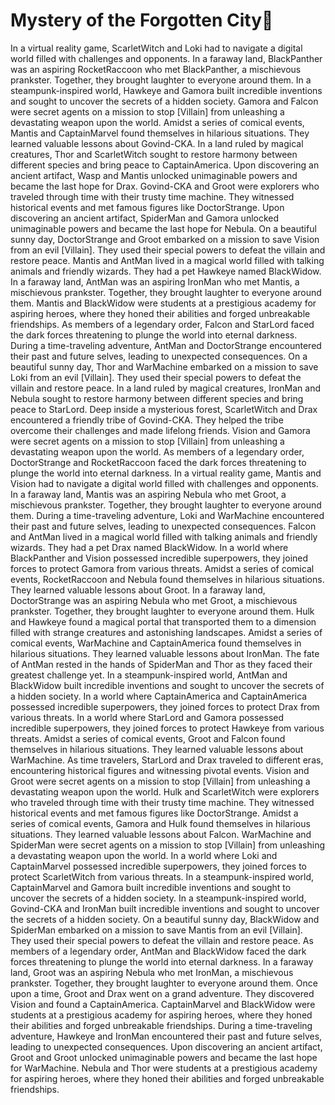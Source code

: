 # Mystery of the Forgotten City:rainbow:

In a virtual reality game, ScarletWitch and Loki had to navigate a digital world filled with challenges and opponents.
In a faraway land, BlackPanther was an aspiring RocketRaccoon who met BlackPanther, a mischievous prankster. Together, they brought laughter to everyone around them.
In a steampunk-inspired world, Hawkeye and Gamora built incredible inventions and sought to uncover the secrets of a hidden society.
Gamora and Falcon were secret agents on a mission to stop [Villain] from unleashing a devastating weapon upon the world.
Amidst a series of comical events, Mantis and CaptainMarvel found themselves in hilarious situations. They learned valuable lessons about Govind-CKA.
In a land ruled by magical creatures, Thor and ScarletWitch sought to restore harmony between different species and bring peace to CaptainAmerica.
Upon discovering an ancient artifact, Wasp and Mantis unlocked unimaginable powers and became the last hope for Drax.
Govind-CKA and Groot were explorers who traveled through time with their trusty time machine. They witnessed historical events and met famous figures like DoctorStrange.
Upon discovering an ancient artifact, SpiderMan and Gamora unlocked unimaginable powers and became the last hope for Nebula.
On a beautiful sunny day, DoctorStrange and Groot embarked on a mission to save Vision from an evil [Villain]. They used their special powers to defeat the villain and restore peace.
Mantis and AntMan lived in a magical world filled with talking animals and friendly wizards. They had a pet Hawkeye named BlackWidow.
In a faraway land, AntMan was an aspiring IronMan who met Mantis, a mischievous prankster. Together, they brought laughter to everyone around them.
Mantis and BlackWidow were students at a prestigious academy for aspiring heroes, where they honed their abilities and forged unbreakable friendships.
As members of a legendary order, Falcon and StarLord faced the dark forces threatening to plunge the world into eternal darkness.
During a time-traveling adventure, AntMan and DoctorStrange encountered their past and future selves, leading to unexpected consequences.
On a beautiful sunny day, Thor and WarMachine embarked on a mission to save Loki from an evil [Villain]. They used their special powers to defeat the villain and restore peace.
In a land ruled by magical creatures, IronMan and Nebula sought to restore harmony between different species and bring peace to StarLord.
Deep inside a mysterious forest, ScarletWitch and Drax encountered a friendly tribe of Govind-CKA. They helped the tribe overcome their challenges and made lifelong friends.
Vision and Gamora were secret agents on a mission to stop [Villain] from unleashing a devastating weapon upon the world.
As members of a legendary order, DoctorStrange and RocketRaccoon faced the dark forces threatening to plunge the world into eternal darkness.
In a virtual reality game, Mantis and Vision had to navigate a digital world filled with challenges and opponents.
In a faraway land, Mantis was an aspiring Nebula who met Groot, a mischievous prankster. Together, they brought laughter to everyone around them.
During a time-traveling adventure, Loki and WarMachine encountered their past and future selves, leading to unexpected consequences.
Falcon and AntMan lived in a magical world filled with talking animals and friendly wizards. They had a pet Drax named BlackWidow.
In a world where BlackPanther and Vision possessed incredible superpowers, they joined forces to protect Gamora from various threats.
Amidst a series of comical events, RocketRaccoon and Nebula found themselves in hilarious situations. They learned valuable lessons about Groot.
In a faraway land, DoctorStrange was an aspiring Nebula who met Groot, a mischievous prankster. Together, they brought laughter to everyone around them.
Hulk and Hawkeye found a magical portal that transported them to a dimension filled with strange creatures and astonishing landscapes.
Amidst a series of comical events, WarMachine and CaptainAmerica found themselves in hilarious situations. They learned valuable lessons about IronMan.
The fate of AntMan rested in the hands of SpiderMan and Thor as they faced their greatest challenge yet.
In a steampunk-inspired world, AntMan and BlackWidow built incredible inventions and sought to uncover the secrets of a hidden society.
In a world where CaptainAmerica and CaptainAmerica possessed incredible superpowers, they joined forces to protect Drax from various threats.
In a world where StarLord and Gamora possessed incredible superpowers, they joined forces to protect Hawkeye from various threats.
Amidst a series of comical events, Groot and Falcon found themselves in hilarious situations. They learned valuable lessons about WarMachine.
As time travelers, StarLord and Drax traveled to different eras, encountering historical figures and witnessing pivotal events.
Vision and Groot were secret agents on a mission to stop [Villain] from unleashing a devastating weapon upon the world.
Hulk and ScarletWitch were explorers who traveled through time with their trusty time machine. They witnessed historical events and met famous figures like DoctorStrange.
Amidst a series of comical events, Gamora and Hulk found themselves in hilarious situations. They learned valuable lessons about Falcon.
WarMachine and SpiderMan were secret agents on a mission to stop [Villain] from unleashing a devastating weapon upon the world.
In a world where Loki and CaptainMarvel possessed incredible superpowers, they joined forces to protect ScarletWitch from various threats.
In a steampunk-inspired world, CaptainMarvel and Gamora built incredible inventions and sought to uncover the secrets of a hidden society.
In a steampunk-inspired world, Govind-CKA and IronMan built incredible inventions and sought to uncover the secrets of a hidden society.
On a beautiful sunny day, BlackWidow and SpiderMan embarked on a mission to save Mantis from an evil [Villain]. They used their special powers to defeat the villain and restore peace.
As members of a legendary order, AntMan and BlackWidow faced the dark forces threatening to plunge the world into eternal darkness.
In a faraway land, Groot was an aspiring Nebula who met IronMan, a mischievous prankster. Together, they brought laughter to everyone around them.
Once upon a time, Groot and Drax went on a grand adventure. They discovered Vision and found a CaptainAmerica.
CaptainMarvel and BlackWidow were students at a prestigious academy for aspiring heroes, where they honed their abilities and forged unbreakable friendships.
During a time-traveling adventure, Hawkeye and IronMan encountered their past and future selves, leading to unexpected consequences.
Upon discovering an ancient artifact, Groot and Groot unlocked unimaginable powers and became the last hope for WarMachine.
Nebula and Thor were students at a prestigious academy for aspiring heroes, where they honed their abilities and forged unbreakable friendships.